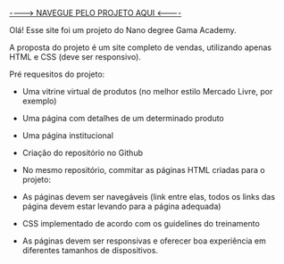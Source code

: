 
<a href="https://agathalima.github.io/Site-e-Comerce-projetoGama/Arquivos_html/index.html"> ----> NAVEGUE PELO PROJETO AQUI <---- </a>

Olá! Esse site foi um projeto do Nano degree Gama Academy.

A proposta do projeto é um site completo de vendas, utilizando apenas HTML e CSS (deve ser responsivo).


Pré requesitos do projeto:

- Uma vitrine virtual de produtos (no melhor estilo Mercado Livre, por exemplo)

- Uma página com detalhes de um determinado produto

- Uma página institucional

- Criação do repositório no Github 

- No mesmo repositório, commitar as páginas HTML criadas para o projeto:

- As páginas devem ser navegáveis (link entre elas, todos os links das página devem estar levando para a página adequada)

- CSS implementado de acordo com os guidelines do treinamento

- As páginas devem ser responsivas e oferecer boa experiência em diferentes tamanhos de dispositivos.
